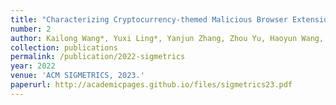 ```yaml
---
title: "Characterizing Cryptocurrency-themed Malicious Browser Extensions"
number: 2
author: Kailong Wang*, Yuxi Ling*, Yanjun Zhang, Zhou Yu, Haoyun Wang, Guangdong Bai, Beng Chin Ooi, Jin Song Dong
collection: publications
permalink: /publication/2022-sigmetrics
year: 2022
venue: 'ACM SIGMETRICS, 2023.'
paperurl: http://academicpages.github.io/files/sigmetrics23.pdf
---
```


